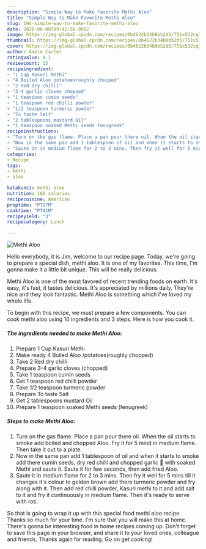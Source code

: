 ```yaml
---
description: "Simple Way to Make Favorite Methi Aloo"
title: "Simple Way to Make Favorite Methi Aloo"
slug: 194-simple-way-to-make-favorite-methi-aloo
date: 2020-06-08T09:42:56.985Z
image: https://img-global.cpcdn.com/recipes/0b4622b34b8bb2d5/751x532cq70/methi-aloo-recipe-main-photo.jpg
thumbnail: https://img-global.cpcdn.com/recipes/0b4622b34b8bb2d5/751x532cq70/methi-aloo-recipe-main-photo.jpg
cover: https://img-global.cpcdn.com/recipes/0b4622b34b8bb2d5/751x532cq70/methi-aloo-recipe-main-photo.jpg
author: Adele Carter
ratingvalue: 4.1
reviewcount: 15
recipeingredient:
- "1 Cup Kasuri Methi"
- "4 Boiled Aloo potatoesroughly chopped"
- "2 Red dry chilli"
- "3-4 garlic cloves chopped"
- "1 teaspoon cumin seeds"
- "1 teaspoon red chilli powder"
- "1/2 teaspoon turmeric powder"
- "To taste Salt"
- "2 tablespoons mustard Oil"
- "1 teaspoon soaked Methi seeds fenugreek"
recipeinstructions:
- "Turn on the gas flame. Place a pan pour there oil. When the oil starts to smoke add boiled and chopped Aloo. Fry it for 5 mind in medium flame. Then take it out to a plate."
- "Now in the same pan add 1 tablespoon of oil and when it starts to smoke add there cumin seeds, dry red chilli and chopped garlic 🧄 with soaked Methi and saute it. Saute it for few seconds, then add fried Aloo."
- "Saute it in medium flame for 2 to 3 mins. Then fry it well for 5 mins till it changes it&#39;s colour to golden brown add there turmeric powder and fry along with it. Then add red chilli powder, Kasuri methi to it and add salt to it and fry it continuously in medium flame. Then it&#39;s ready to serve with roti."
categories:
- Recipe
tags:
- methi
- aloo

katakunci: methi aloo 
nutrition: 186 calories
recipecuisine: American
preptime: "PT27M"
cooktime: "PT41M"
recipeyield: "3"
recipecategory: Lunch

---
```



![Methi Aloo](https://img-global.cpcdn.com/recipes/0b4622b34b8bb2d5/751x532cq70/methi-aloo-recipe-main-photo.jpg)

Hello everybody, it is Jim, welcome to our recipe page. Today, we're going to prepare a special dish, methi aloo. It is one of my favorites. This time, I'm gonna make it a little bit unique. This will be really delicious.



Methi Aloo is one of the most favored of recent trending foods on earth. It's easy, it's fast, it tastes delicious. It's appreciated by millions daily. They're nice and they look fantastic. Methi Aloo is something which I've loved my whole life.


To begin with this recipe, we must prepare a few components. You can cook methi aloo using 10 ingredients and 3 steps. Here is how you cook it.

<!--inarticleads1-->

##### The ingredients needed to make Methi Aloo:

1. Prepare 1 Cup Kasuri Methi
1. Make ready 4 Boiled Aloo /potatoes(roughly chopped)
1. Take 2 Red dry chilli
1. Prepare 3-4 garlic cloves (chopped)
1. Take 1 teaspoon cumin seeds
1. Get 1 teaspoon red chilli powder
1. Take 1/2 teaspoon turmeric powder
1. Prepare To taste Salt
1. Get 2 tablespoons mustard Oil
1. Prepare 1 teaspoon soaked Methi seeds (fenugreek)




<!--inarticleads2-->

##### Steps to make Methi Aloo:

1. Turn on the gas flame. Place a pan pour there oil. When the oil starts to smoke add boiled and chopped Aloo. Fry it for 5 mind in medium flame. Then take it out to a plate.
1. Now in the same pan add 1 tablespoon of oil and when it starts to smoke add there cumin seeds, dry red chilli and chopped garlic 🧄 with soaked Methi and saute it. Saute it for few seconds, then add fried Aloo.
1. Saute it in medium flame for 2 to 3 mins. Then fry it well for 5 mins till it changes it&#39;s colour to golden brown add there turmeric powder and fry along with it. Then add red chilli powder, Kasuri methi to it and add salt to it and fry it continuously in medium flame. Then it&#39;s ready to serve with roti.




So that is going to wrap it up with this special food methi aloo recipe. Thanks so much for your time. I'm sure that you will make this at home. There's gonna be interesting food in home recipes coming up. Don't forget to save this page in your browser, and share it to your loved ones, colleague and friends. Thanks again for reading. Go on get cooking!
